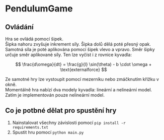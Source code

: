 # PendulumGame

## Ovládání
Hra se ovládá pomocí šipek.  
Šipka nahoru zvyšuje inkrement síly. Šipka dolů dělá poté přesný opak.  
Samotná síla je poté aplikována pomocí šipek vlevo a vpravo. Směr šipky určuje směr aplikované síly. Ten lze vyčíst i z rovnice kyvadla:

$$
\frac{d\omega}{dt} = \frac{g}{l} \sin(\theta) - b \cdot \omega + \text{externalforce}
$$

Ze samotné hry lze vystoupit pomocí mezerníku nebo zmáčknutím křížku v okně.  
Momentálně hra nabízí dva modely kyvadla: lineární a nelineární model. Zatím je implementován pouze nelineární model.
## Co je potbné dělat pro spustění hry
1. Nainstalovat všechny závislosti pomocí `pip install -r requirements.txt`
2. Spustit hru pomocí `python main.py`

